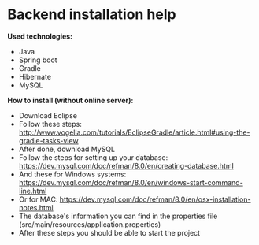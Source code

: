 # Backend installation help

**Used technologies:**
 - Java
 - Spring boot
 - Gradle
 - Hibernate
 - MySQL
 
**How to install (without online server):**
 - Download Eclipse
 - Follow these steps: http://www.vogella.com/tutorials/EclipseGradle/article.html#using-the-gradle-tasks-view
 - After done, download MySQL
 - Follow the steps for setting up your database: https://dev.mysql.com/doc/refman/8.0/en/creating-database.html
 - And these for Windows systems: https://dev.mysql.com/doc/refman/8.0/en/windows-start-command-line.html 
 - Or for MAC: https://dev.mysql.com/doc/refman/8.0/en/osx-installation-notes.html
 - The database's information you can find in the properties file (src/main/resources/application.properties)
 - After these steps you should be able to start the project